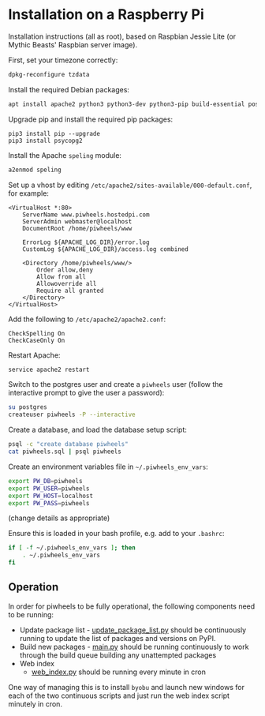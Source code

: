 # Installation on a Raspberry Pi

Installation instructions (all as root), based on Raspbian Jessie Lite (or Mythic Beasts' Raspbian server image).

First, set your timezone correctly:

```bash
dpkg-reconfigure tzdata
```

Install the required Debian packages:

```bash
apt install apache2 python3 python3-dev python3-pip build-essential postgresql -y
```

Upgrade pip and install the required pip packages:

```
pip3 install pip --upgrade
pip3 install psycopg2
```

Install the Apache `speling` module:

```bash
a2enmod speling
```

Set up a vhost by editing `/etc/apache2/sites-available/000-default.conf`, for example:

```
<VirtualHost *:80>
	ServerName www.piwheels.hostedpi.com
	ServerAdmin webmaster@localhost
	DocumentRoot /home/piwheels/www

	ErrorLog ${APACHE_LOG_DIR}/error.log
	CustomLog ${APACHE_LOG_DIR}/access.log combined

    <Directory /home/piwheels/www/>
        Order allow,deny
        Allow from all
        Allowoverride all
        Require all granted
    </Directory>
</VirtualHost>
```

Add the following to `/etc/apache2/apache2.conf`:

```
CheckSpelling On
CheckCaseOnly On
```

Restart Apache:

```bash
service apache2 restart
```

Switch to the postgres user and create a `piwheels` user (follow the interactive prompt to give the user a password):

```bash
su postgres
createuser piwheels -P --interactive
```

Create a database, and load the database setup script:

```bash
psql -c "create database piwheels"
cat piwheels.sql | psql piwheels
```

Create an environment variables file in `~/.piwheels_env_vars`:

```bash
export PW_DB=piwheels
export PW_USER=piwheels
export PW_HOST=localhost
export PW_PASS=piwheels
```

(change details as appropriate)

Ensure this is loaded in your bash profile, e.g. add to your `.bashrc`:

```bash
if [ -f ~/.piwheels_env_vars ]; then
    . ~/.piwheels_env_vars
fi
```

## Operation

In order for piwheels to be fully operational, the following components need to be running:

- Update package list
	  - [update_package_list.py](piwheels/update_package_versions.py) should be continuously running to update the list of packages and versions on PyPI.
- Build new packages
		- [main.py](piwheels/main.py) should be running continuously to work through the build queue building any unattempted packages
- Web index
    - [web_index.py](piwheels/web_index.py) should be running every minute in cron

One way of managing this is to install `byobu` and launch new windows for each of the two continuous scripts and just run the web index script minutely in cron.
